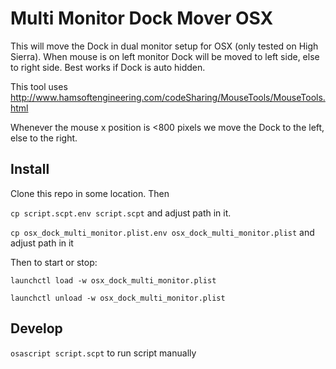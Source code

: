 Multi Monitor Dock Mover OSX
========

This will move the Dock in dual monitor setup for OSX (only tested on High Sierra). When mouse is on left monitor
Dock will be moved to left side, else to right side. Best works if Dock is auto hidden.

This tool uses http://www.hamsoftengineering.com/codeSharing/MouseTools/MouseTools.html

Whenever the mouse x position is <800 pixels we move the Dock to the left, else to the right.

Install
-------
Clone this repo in some location. Then

`cp script.scpt.env script.scpt` and adjust path in it.

`cp osx_dock_multi_monitor.plist.env osx_dock_multi_monitor.plist` and adjust path in it

Then to start or stop:

`launchctl load -w osx_dock_multi_monitor.plist`

`launchctl unload -w osx_dock_multi_monitor.plist`

Develop
-------
`osascript script.scpt` to run script manually
